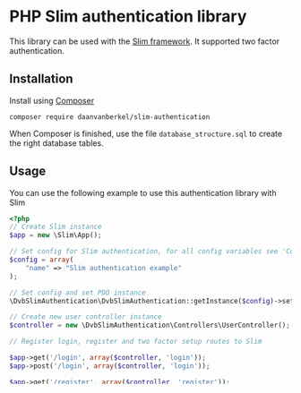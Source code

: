 # PHP Slim authentication library

This library can be used with the [Slim framework](https://www.slimframework.com/). It supported two factor
authentication.

## Installation

Install using [Composer](https://getcomposer.org/)

```text
composer require daanvanberkel/slim-authentication
```

When Composer is finished, use the file `database_structure.sql` to create the right database tables.

## Usage

You can use the following example to use this authentication library with Slim

```php
<?php
// Create Slim instance
$app = new \Slim\App();

// Set config for Slim authentication, for all config variables see 'Config'
$config = array(
    "name" => "Slim authentication example"
);

// Set config and set PDO instance
\DvbSlimAuthentication\DvbSlimAuthentication::getInstance($config)->setPdo(new PDO("mysql:host=localhost;dbname=database", "user", "password"))

// Create new user controller instance
$controller = new \DvbSlimAuthentication\Controllers\UserController();

// Register login, register and two factor setup routes to Slim

$app->get('/login', array($controller, 'login'));
$app->post('/login', array($controller, 'login'));

$app->get('/register', array($controller, 'register'));
$app->post('/register', array($controller, 'register'));

$app->get('/two-factor-setup', array($controller, 'twoFactorSetup'));
$app->post('/two-factor-setup', array($controller, 'twoFactorSetup'));

// Group with protected routes
$app->group('', function() {
    // Protected route
    $this->get('/', 'protectedRoute');
})->add(new \DvbSlimAuthentication\Middleware\UserMiddleware());

// Run Slim instance
$app->run();

```

## Config

### table
Type: `string`  
Default: `users`

The name of the database table you created

### two_factor_enabled
Type: `boolean`  
Default: `true`

Is two factor authentication enabled?

### name
Type: `string`  
Default: `Authentication`

The name of the application, this is shown in the [Google Authenticator](https://en.wikipedia.org/wiki/Google_Authenticator) app.

### enable_registration
Type: `boolean`  
Default: `true`

Is registration enabled?

### login_template
Type: `string`  
Default:
```html
<form method="post">
    <input type="email" name="dvb_email" placeholder="Email" />
    <input type="password" name="dvb_password" placeholder="Password" />
    <input type="text" name="dvb_two_factory" placeholder="Two factory code" />
    <button type="submit" name="dvb_submit" value="dvb_login">Login</button>
</form>
```

This is the HTML template that is used to show the login page, if you override this template make sure all the input 
fields have the same names as shown in the default.

### register_template
Type: `string`  
Default:
```html
<form method="post">
    <input type="email" name="dvb_email" placeholder="Email" />
    <input type="password" name="dvb_password1" placeholder="Password" />
    <input type="password" name="dvb_password2" placeholder="Password verify" />
    <input type="text" name="dvb_firstname" placeholder="Firstname" />
    <input type="text" name="dvb_lastname" placeholder="Lastname" />
    <button type="submit" name="dvb_submit" value="dvb_register">Register</button>
</form>
```

This is the HTML template that is used to show the register page, if you override this template make sure all the input 
fields have the same names as shown in the default.

### two_factor_secret_template
Type: `string`  
Default: 
``` html
<form method="post">
    <p>Scan the QR-code with the Google Authenticator app and enter the verification code below</p>
    <input type="hidden" name="dvb_two_factor_secret" value="%s" />
    <img src="%s" /><input type="text" name="dvb_verify" placeholder="Verification code" />
    <button type="submit" name="dvb_submit" value="dvb_two_factor_verify">Verify</button>
</form>
```

This is the HTML template that is used to show the two factor setup page, if you override this template make sure all 
the input fields have the same names as shown in the default. Make also sure that the order of the `%s`'s are right, 
they are used in a `sprintf` function.

### two_factor_error_message
Type: `string`  
Default: 
```html
<p><a href="%s">Try again</a></p>
```

This is the HTML template that is shown below the error message on the two factor setup page.

### after_login_url
Type: `string`  
Default: `/`

The url to redirect to when an user logged in successfully

### after_register_url
Type: `string`  
Default: `/login`

The url to redirect to when a new user is registered
 
### login_url
Type: `string`  
Default: `/login`

The login page url 

### two_factor_setup_url
Type: `string`  
Default: `/two-factor-setup`

The two factor setup page url

